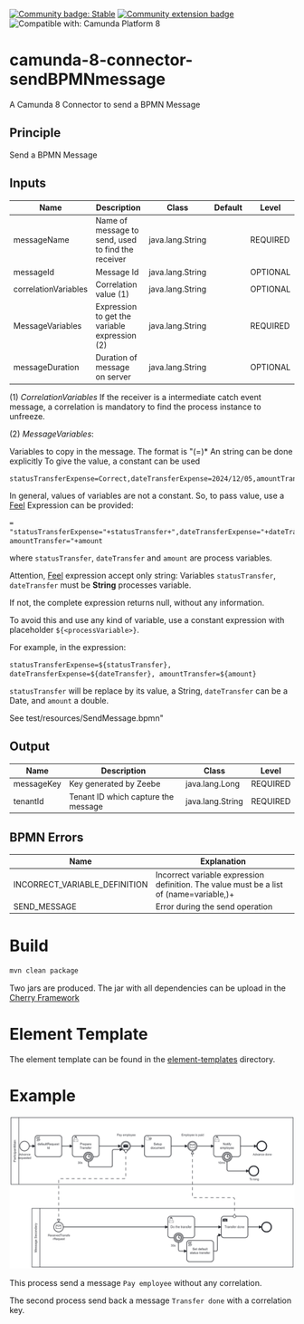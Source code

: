 [![Community badge: Stable](https://img.shields.io/badge/Lifecycle-Stable-brightgreen)](https://github.com/Camunda-Community-Hub/community/blob/main/extension-lifecycle.md#stable-)
[![Community extension badge](https://img.shields.io/badge/Community%20Extension-An%20open%20source%20community%20maintained%20project-FF4700)](https://github.com/camunda-community-hub/community)
![Compatible with: Camunda Platform 8](https://img.shields.io/badge/Compatible%20with-Camunda%20Platform%208-0072Ce)


# camunda-8-connector-sendBPMNmessage

A Camunda 8 Connector to send a BPMN Message



## Principle
Send a BPMN Message

## Inputs

| Name                 | Description                                        | Class            | Default | Level     |
|----------------------|----------------------------------------------------|------------------|---------|-----------|
| messageName          | Name of message to send, used to find the receiver | java.lang.String |         | REQUIRED  |
| messageId            | Message Id                                         | java.lang.String |         | OPTIONAL  | 
| correlationVariables | Correlation value (1)                              | java.lang.String |         | OPTIONAL  |
| MessageVariables     | Expression to get the variable expression (2)      | java.lang.String |         | REQUIRED  | 
| messageDuration      | Duration of message on server                      | java.lang.String |         | OPTIONAL  |


(1) *CorrelationVariables*
If the receiver is a intermediate catch event message, a correlation is mandatory to find the process instance to unfreeze.

(2) *MessageVariables*:

Variables to copy in the message. The format is "(<variableName>=<value>)*
An string can be done explicitly
To give the value, a constant can be used
`````
statusTransferExpense=Correct,dateTransferExpense=2024/12/05,amountTransfer=453
`````

In general, values of variables are not a constant. So, to pass value, use a [Feel](https://docs.camunda.io/docs/components/modeler/feel/what-is-feel/) Expression can be provided:
`````
= "statusTransferExpense="+statusTransfer+",dateTransferExpense="+dateTransfer+", amountTransfer="+amount
`````

where `statusTransfer`, `dateTransfer` and `amount` are process variables.

Attention, [Feel](https://docs.camunda.io/docs/components/modeler/feel/what-is-feel/) expression accept only string:
Variables `statusTransfer`, `dateTransfer` must be **String** processes variable.

If not, the complete expression returns null, without any information.

To avoid this and use any kind of variable, use a constant expression with placeholder `${<processVariable>}`.

For example, in the expression:

`````
statusTransferExpense=${statusTransfer}, dateTransferExpense=${dateTransfer}, amountTransfer=${amount}
`````

`statusTransfer` will be replace by its value, a String, `dateTransfer` can be a Date, and `amount` a double.

See test/resources/SendMessage.bpmn"


## Output
| Name       | Description                         | Class             | Level    |
|------------|-------------------------------------|-------------------|----------|
| messageKey | Key generated by Zeebe              | java.lang.Long    | REQUIRED |
| tenantId   | Tenant ID which capture the message | java.lang.String  | REQUIRED |


## BPMN Errors

| Name                          | Explanation                                                                              |
|-------------------------------|------------------------------------------------------------------------------------------|
| INCORRECT_VARIABLE_DEFINITION | Incorrect variable expression definition. The value must be a list of (name=variable,)+  |
| SEND_MESSAGE                  | Error during the send operation                                                          |


# Build

```bash
mvn clean package
```

Two jars are produced. The jar with all dependencies can be upload in the [Cherry Framework](https://github.com/camunda-community-hub/zeebe-cherry-framework)

# Element Template

The element template can be found in the [element-templates](element-templates) directory.

# Example

![SendMessageOperations.png](doc%2FSendMessageOperations.png)

This process send a message `Pay employee` without any correlation.

The second process send back a message `Transfer done` with a correlation key.
